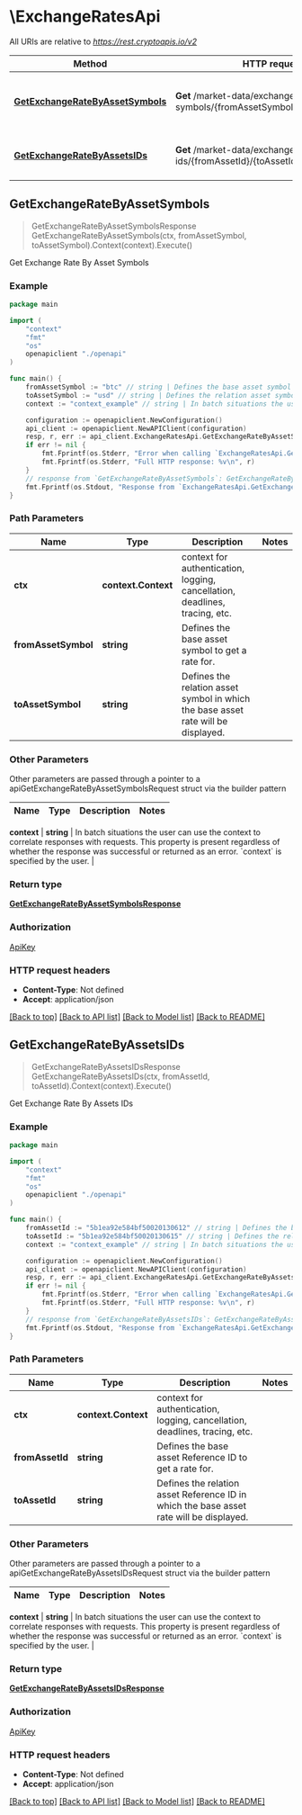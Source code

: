 # \ExchangeRatesApi

All URIs are relative to *https://rest.cryptoapis.io/v2*

Method | HTTP request | Description
------------- | ------------- | -------------
[**GetExchangeRateByAssetSymbols**](ExchangeRatesApi.md#GetExchangeRateByAssetSymbols) | **Get** /market-data/exchange-rates/by-symbols/{fromAssetSymbol}/{toAssetSymbol} | Get Exchange Rate By Asset Symbols
[**GetExchangeRateByAssetsIDs**](ExchangeRatesApi.md#GetExchangeRateByAssetsIDs) | **Get** /market-data/exchange-rates/by-asset-ids/{fromAssetId}/{toAssetId} | Get Exchange Rate By Assets IDs



## GetExchangeRateByAssetSymbols

> GetExchangeRateByAssetSymbolsResponse GetExchangeRateByAssetSymbols(ctx, fromAssetSymbol, toAssetSymbol).Context(context).Execute()

Get Exchange Rate By Asset Symbols



### Example

```go
package main

import (
    "context"
    "fmt"
    "os"
    openapiclient "./openapi"
)

func main() {
    fromAssetSymbol := "btc" // string | Defines the base asset symbol to get a rate for.
    toAssetSymbol := "usd" // string | Defines the relation asset symbol in which the base asset rate will be displayed.
    context := "context_example" // string | In batch situations the user can use the context to correlate responses with requests. This property is present regardless of whether the response was successful or returned as an error. `context` is specified by the user. (optional)

    configuration := openapiclient.NewConfiguration()
    api_client := openapiclient.NewAPIClient(configuration)
    resp, r, err := api_client.ExchangeRatesApi.GetExchangeRateByAssetSymbols(context.Background(), fromAssetSymbol, toAssetSymbol).Context(context).Execute()
    if err != nil {
        fmt.Fprintf(os.Stderr, "Error when calling `ExchangeRatesApi.GetExchangeRateByAssetSymbols``: %v\n", err)
        fmt.Fprintf(os.Stderr, "Full HTTP response: %v\n", r)
    }
    // response from `GetExchangeRateByAssetSymbols`: GetExchangeRateByAssetSymbolsResponse
    fmt.Fprintf(os.Stdout, "Response from `ExchangeRatesApi.GetExchangeRateByAssetSymbols`: %v\n", resp)
}
```

### Path Parameters


Name | Type | Description  | Notes
------------- | ------------- | ------------- | -------------
**ctx** | **context.Context** | context for authentication, logging, cancellation, deadlines, tracing, etc.
**fromAssetSymbol** | **string** | Defines the base asset symbol to get a rate for. | 
**toAssetSymbol** | **string** | Defines the relation asset symbol in which the base asset rate will be displayed. | 

### Other Parameters

Other parameters are passed through a pointer to a apiGetExchangeRateByAssetSymbolsRequest struct via the builder pattern


Name | Type | Description  | Notes
------------- | ------------- | ------------- | -------------


 **context** | **string** | In batch situations the user can use the context to correlate responses with requests. This property is present regardless of whether the response was successful or returned as an error. &#x60;context&#x60; is specified by the user. | 

### Return type

[**GetExchangeRateByAssetSymbolsResponse**](GetExchangeRateByAssetSymbolsResponse.md)

### Authorization

[ApiKey](../README.md#ApiKey)

### HTTP request headers

- **Content-Type**: Not defined
- **Accept**: application/json

[[Back to top]](#) [[Back to API list]](../README.md#documentation-for-api-endpoints)
[[Back to Model list]](../README.md#documentation-for-models)
[[Back to README]](../README.md)


## GetExchangeRateByAssetsIDs

> GetExchangeRateByAssetsIDsResponse GetExchangeRateByAssetsIDs(ctx, fromAssetId, toAssetId).Context(context).Execute()

Get Exchange Rate By Assets IDs



### Example

```go
package main

import (
    "context"
    "fmt"
    "os"
    openapiclient "./openapi"
)

func main() {
    fromAssetId := "5b1ea92e584bf50020130612" // string | Defines the base asset Reference ID to get a rate for.
    toAssetId := "5b1ea92e584bf50020130615" // string | Defines the relation asset Reference ID in which the base asset rate will be displayed.
    context := "context_example" // string | In batch situations the user can use the context to correlate responses with requests. This property is present regardless of whether the response was successful or returned as an error. `context` is specified by the user. (optional)

    configuration := openapiclient.NewConfiguration()
    api_client := openapiclient.NewAPIClient(configuration)
    resp, r, err := api_client.ExchangeRatesApi.GetExchangeRateByAssetsIDs(context.Background(), fromAssetId, toAssetId).Context(context).Execute()
    if err != nil {
        fmt.Fprintf(os.Stderr, "Error when calling `ExchangeRatesApi.GetExchangeRateByAssetsIDs``: %v\n", err)
        fmt.Fprintf(os.Stderr, "Full HTTP response: %v\n", r)
    }
    // response from `GetExchangeRateByAssetsIDs`: GetExchangeRateByAssetsIDsResponse
    fmt.Fprintf(os.Stdout, "Response from `ExchangeRatesApi.GetExchangeRateByAssetsIDs`: %v\n", resp)
}
```

### Path Parameters


Name | Type | Description  | Notes
------------- | ------------- | ------------- | -------------
**ctx** | **context.Context** | context for authentication, logging, cancellation, deadlines, tracing, etc.
**fromAssetId** | **string** | Defines the base asset Reference ID to get a rate for. | 
**toAssetId** | **string** | Defines the relation asset Reference ID in which the base asset rate will be displayed. | 

### Other Parameters

Other parameters are passed through a pointer to a apiGetExchangeRateByAssetsIDsRequest struct via the builder pattern


Name | Type | Description  | Notes
------------- | ------------- | ------------- | -------------


 **context** | **string** | In batch situations the user can use the context to correlate responses with requests. This property is present regardless of whether the response was successful or returned as an error. &#x60;context&#x60; is specified by the user. | 

### Return type

[**GetExchangeRateByAssetsIDsResponse**](GetExchangeRateByAssetsIDsResponse.md)

### Authorization

[ApiKey](../README.md#ApiKey)

### HTTP request headers

- **Content-Type**: Not defined
- **Accept**: application/json

[[Back to top]](#) [[Back to API list]](../README.md#documentation-for-api-endpoints)
[[Back to Model list]](../README.md#documentation-for-models)
[[Back to README]](../README.md)

